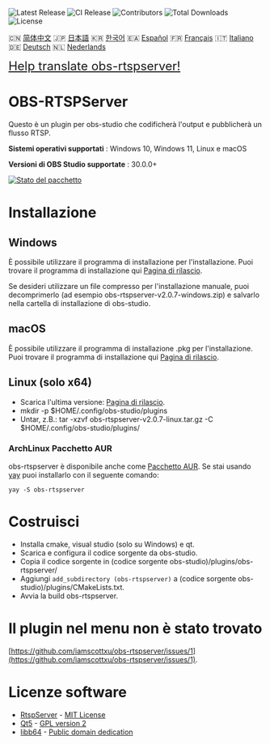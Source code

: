 ![Latest Release](https://img.shields.io/github/v/release/iamscottxu/obs-rtspserver.svg)
![CI Release](https://github.com/iamscottxu/obs-rtspserver/workflows/CI%20Release/badge.svg)
![Contributors](https://img.shields.io/github/contributors/iamscottxu/obs-rtspserver.svg)
![Total Downloads](https://img.shields.io/github/downloads/iamscottxu/obs-rtspserver/total.svg)
![License](https://img.shields.io/github/license/iamscottxu/obs-rtspserver.svg)


🇨🇳 [简体中文](//github.com/iamscottxu/obs-rtspserver/blob/master/README_zh-CN.md)
🇯🇵 [日本語](//github.com/iamscottxu/obs-rtspserver/blob/master/README_ja-JP.md)
🇰🇷 [한국어](//github.com/iamscottxu/obs-rtspserver/blob/master/README_ko-KR.md)
🇪🇦 [Español](//github.com/iamscottxu/obs-rtspserver/blob/master/README_es-ES.md)
🇫🇷 [Français](//github.com/iamscottxu/obs-rtspserver/blob/master/README_fr-FR.md)
🇮🇹 [Italiano](//github.com/iamscottxu/obs-rtspserver/blob/master/README_it-IT.md)
🇩🇪 [Deutsch](//github.com/iamscottxu/obs-rtspserver/blob/master/README_de-DE.md)
🇳🇱 [Nederlands](//github.com/iamscottxu/obs-rtspserver/blob/master/README_nl-NL.md)

<font size="5">[Help translate obs-rtspserver!](https://www.transifex.com/scott-xu/obs-rtspserver)</font>

# OBS-RTSPServer

Questo è un plugin per obs-studio che codificherà l'output e pubblicherà un flusso RTSP.

**Sistemi operativi supportati** : Windows 10, Windows 11, Linux e macOS

**Versioni di OBS Studio supportate** : 30.0.0+

[![Stato del pacchetto](https://repology.org/badge/vertical-allrepos/obs-rtspserver.svg)](https://repology.org/project/obs-rtspserver/versions)

# Installazione
## Windows
È possibile utilizzare il programma di installazione per l'installazione. Puoi trovare il programma di installazione qui [Pagina di rilascio](https://github.com/iamscottxu/obs-rtspserver/releases).

Se desideri utilizzare un file compresso per l'installazione manuale, puoi decomprimerlo (ad esempio obs-rtspserver-v2.0.7-windows.zip) e salvarlo nella cartella di installazione di obs-studio.

## macOS
È possibile utilizzare il programma di installazione .pkg per l'installazione. Puoi trovare il programma di installazione qui [Pagina di rilascio](https://github.com/iamscottxu/obs-rtspserver/releases).

## Linux (solo x64)
* Scarica l'ultima versione: [Pagina di rilascio](https://github.com/iamscottxu/obs-rtspserver/releases).
* mkdir -p $HOME/.config/obs-studio/plugins
* Untar, z.B.: tar -xzvf obs-rtspserver-v2.0.7-linux.tar.gz -C $HOME/.config/obs-studio/plugins/

### ArchLinux Pacchetto AUR
obs-rtspserver è disponibile anche come [Pacchetto AUR](https://aur.archlinux.org/packages/?O=0&K=obs-rtspserver).
Se stai usando [yay](https://github.com/Jguer/yay) puoi installarlo con il seguente comando:

```shell
yay -S obs-rtspserver
```

# Costruisci
* Installa cmake, visual studio (solo su Windows) e qt.
* Scarica e configura il codice sorgente da obs-studio.
* Copia il codice sorgente in (codice sorgente obs-studio)/plugins/obs-rtspserver/
* Aggiungi `add_subdirectory (obs-rtspserver)` a (codice sorgente obs-studio)/plugins/CMakeLists.txt.
* Avvia la build obs-rtspserver.

# Il plugin nel menu non è stato trovato
[https://github.com/iamscottxu/obs-rtspserver/issues/1](https://github.com/iamscottxu/obs-rtspserver/issues/1).

# Licenze software
* [RtspServer](https://github.com/PHZ76/RtspServer/) - [MIT License](https://github.com/PHZ76/RtspServer/blob/master/LICENSE)
* [Qt5](https://www.qt.io/) - [GPL version 2](https://doc.qt.io/qt-5/licensing.html)
* [libb64](https://sourceforge.net/projects/libb64/) - [Public domain dedication](https://sourceforge.net/p/libb64/git/ci/master/tree/LICENSE)
